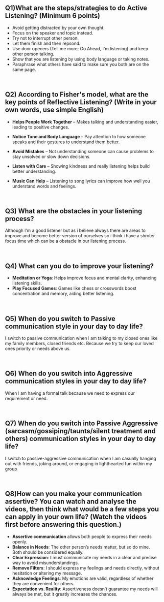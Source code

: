 ## Q1)What are the steps/strategies to do Active Listening? (Minimum 6 points)

- Avoid getting distracted by your own thought.
- Focus on the speaker and topic instead.
- Try not to interrupt other person.
- Let them finish and then repsond.
- Use door openers (Tell me more; Go Ahead, I'm listening) and keep other person talking.
- Show that you are listening by using body language or taking notes.
- Paraphrase what others have said to make sure you both are on the same page.

<br>

## Q2) According to Fisher's model, what are the key points of Reflective Listening? (Write in your own words, use simple English)

- **Helps People Work Together** – Makes talking and understanding easier, leading to positive changes.

- **Notice Tone and Body Language** – Pay attention to how someone speaks and their gestures to understand them better.

- **Avoid Mistakes** – Not understanding someone can cause problems to stay unsolved or slow down decisions.

- **Listen with Care** – Showing kindness and really listening helps build better understanding.

- **Music Can Help** – Listening to song lyrics can improve how well you understand words and feelings.

<br>

## Q3) What are the obstacles in your listening process?

<p>Although I'm a good listener but as i believe always there are areas to improve and become better version of ourselves so i think i have a shroter focus time which can be a obstacle in our listening process.<p>

<br>

## Q4) What can you do to improve your listening?

- **Meditation or Yoga**: Helps improve focus and mental clarity, enhancing listening skills.
- **Play Focused Games**: Games like chess or crosswords boost concentration and memory, aiding better listening.

<br>

## Q5) When do you switch to Passive communication style in your day to day life?

I switch to passive communication when I am talking to my closed ones like my family members, closed friends etc. Because we try to keep our loved ones priority or needs above us.

<br>

## Q6) When do you switch into Aggressive communication styles in your day to day life?

When I am having a formal talk because we need to express our requirement or need.

<br>

## Q7) When do you switch into Passive Aggressive (sarcasm/gossiping/taunts/silent treatment and others) communication styles in your day to day life?

I switch to passive-aggressive communication when I am casually hanging out with friends, joking around, or engaging in lighthearted fun within my group

<br>

## Q8)How can you make your communication assertive? You can watch and analyse the videos, then think what would be a few steps you can apply in your own life? (Watch the videos first before answering this question.)

- **Assertive communication** allows both people to express their needs openly.
- **Balance in Needs**: The other person’s needs matter, but so do mine. Both should be considered equally.
- **Clear Expression**: I must communicate my needs in a clear and precise way to avoid misunderstandings.
- **Remove Filters**: I should express my feelings and needs directly, without hesitation or altering my message.
- **Acknowledge Feelings**: My emotions are valid, regardless of whether they are convenient for others.
- **Expectation vs. Reality**: Assertiveness doesn’t guarantee my needs will always be met, but it greatly increases the chances.

<br>
